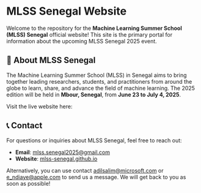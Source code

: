# MLSS Senegal Website

Welcome to the repository for the **Machine Learning Summer School (MLSS) Senegal** official website! This site is the primary portal for information about the upcoming MLSS Senegal 2025 event.

## 🌟 About MLSS Senegal

The Machine Learning Summer School (MLSS) in Senegal aims to bring together leading researchers, students, and practitioners from around the globe to learn, share, and advance the field of machine learning. The 2025 edition will be held in **Mbour, Senegal**, from **June 23 to July 4, 2025**.

Visit the live website here: 

## 📞 Contact

For questions or inquiries about MLSS Senegal, feel free to reach out:

- **Email**: [mlss.senegal2025@gmail.com](mailto:mlss.senegal2025@gmail.com)
- **Website**: [mlss-senegal.github.io](https://mlss-senegal.github.io)

Alternatively, you can use contact adilsalim@microsoft.com or e_ndiaye@apple.com to send us a message. We will get back to you as soon as possible!



